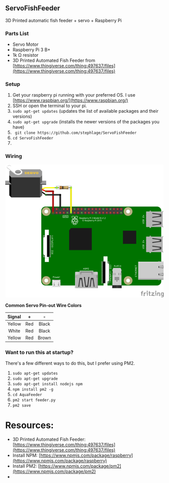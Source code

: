 ## ServoFishFeeder
3D Printed automatic fish feeder  + servo + Raspberry Pi

### Parts List

 - Servo Motor
 - Raspberry Pi 3 B+
 - 1k &ohm; resistor
 - 3D Printed Automated Fish Feeder from [https://www.thingiverse.com/thing:497637/files](https://www.thingiverse.com/thing:497637/files)
 
 

### Setup
1. Get your raspberry pi running with your preferred OS.  I use [https://www.raspbian.org/](https://www.raspbian.org/)
2. SSH or open the terminal to your pi.
3. `sudo apt-get updates` (updates the list of available packages and their versions)
4. `sudo apt-get upgrade` (installs the newer versions of the packages you have)
5. ` git clone https://github.com/stephlage/ServoFishFeeder`
6. `cd ServoFishFeeder`
7. 

### Wiring
![raspberry pi wiring](/images/rpi_fish_feeder_bb.png)

**Common Servo Pin-out Wire Colors**

| Signal | + | - |
| :---: | :---: | :---: |
| Yellow | Red | Black |
| White| Red | Black |
| Yellow | Red | Brown |


### Want to run this at startup?
There's a few different ways to do this, but I prefer using PM2.
1. `sudo apt-get updates` 
2. `sudo apt-get upgrade`
3. `sudo apt-get install nodejs npm`
4. `npm install pm2 -g`
5. `cd AquaFeeder`
6. `pm2 start feeder.py`
7. `pm2 save`






# Resources:

 

 - 3D Printed Automated Fish Feeder: [https://www.thingiverse.com/thing:497637/files](https://www.thingiverse.com/thing:497637/files)
 - Install NPM: [https://www.npmjs.com/package/raspberry](https://www.npmjs.com/package/raspberry)
 - Install PM2: [https://www.npmjs.com/package/pm2](https://www.npmjs.com/package/pm2)
 - 
<!--stackedit_data:
eyJoaXN0b3J5IjpbMTQ4MDAzNTQ2NiwxNzQ4MDY1NzkwLC00ND
A2NDQ0MzYsLTE5NDk4MjY0NjgsMzE2MzM3NzA0LC0xMTkwMTAy
OTYxLC0yMTA4MTcwODQ3LDIxMjU1MzkzNzksLTUyNzYzODE5NC
wtMTE1NTY5NDkxOCwtODI0Nzk5OTQwLDMzMjQ1NTkxLDE0NDM3
OTU4NTIsLTE1MzYxOTM5NTUsMTI0MDUzMzIyNF19
-->